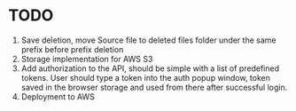 TODO
====

1. Save deletion, move Source file to deleted files folder under the same prefix before prefix deletion
2. Storage implementation for AWS S3
3. Add authorization to the API, should be simple with a list of predefined tokens. User should type a token into the auth popup window, token saved in the browser storage and used from there after successful login.
4. Deployment to AWS